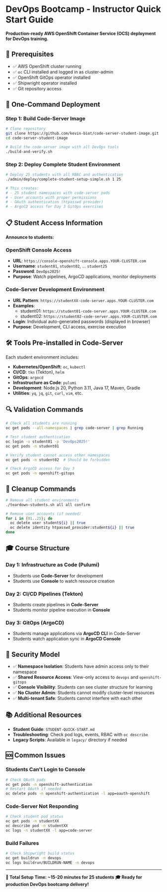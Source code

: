# DevOps Bootcamp - Instructor Quick Start Guide

**Production-ready AWS OpenShift Container Service (OCS) deployment for DevOps training.**

## 🎯 Prerequisites

- ✅ AWS OpenShift cluster running
- ✅ `oc` CLI installed and logged in as cluster-admin
- ✅ OpenShift GitOps operator installed
- ✅ Shipwright operator installed
- ✅ Git repository access

## 🚀 One-Command Deployment

### Step 1: Build Code-Server Image
```bash
# Clone repository
git clone https://github.com/kevin-biot/code-server-student-image.git
cd code-server-student-image

# Build the code-server image with all DevOps tools
./build-and-verify.sh
```

### Step 2: Deploy Complete Student Environment
```bash
# Deploy 25 students with all RBAC and authentication
./admin/deploy/complete-student-setup-simple.sh 1 25

# This creates:
# - 25 student namespaces with code-server pods
# - User accounts with proper permissions
# - OAuth authentication (htpasswd provider)
# - ArgoCD access for Day 3 GitOps exercises
```

## 📋 Student Access Information

**Announce to students:**

### OpenShift Console Access
- **URL**: `https://console-openshift-console.apps.YOUR-CLUSTER.com`
- **Username**: `student01`, `student02`, ... `student25`
- **Password**: `DevOps2025!`
- **Purpose**: Watch pipelines, ArgoCD applications, monitor deployments

### Code-Server Development Environment
- **URL Pattern**: `https://studentXX-code-server.apps.YOUR-CLUSTER.com`
- **Examples**:
  - student01: `https://student01-code-server.apps.YOUR-CLUSTER.com`
  - student02: `https://student02-code-server.apps.YOUR-CLUSTER.com`
- **Login**: Individual auto-generated passwords (displayed in browser)
- **Purpose**: Development, CLI access, exercise execution

## 🛠️ Tools Pre-installed in Code-Server

Each student environment includes:
- **Kubernetes/OpenShift**: `oc`, `kubectl`
- **CI/CD**: `tkn` (Tekton), `helm`
- **GitOps**: `argocd`
- **Infrastructure as Code**: `pulumi`
- **Development**: Node.js 20, Python 3.11, Java 17, Maven, Gradle
- **Utilities**: `yq`, `jq`, `git`, `curl`, `vim`, etc.

## 🔍 Validation Commands

```bash
# Check all students are running
oc get pods --all-namespaces | grep code-server | grep Running

# Test student authentication
oc login -u student01 -p 'DevOps2025!'
oc get pods -n student01

# Verify student cannot access other namespaces
oc get pods -n student02  # Should be forbidden

# Check ArgoCD access for Day 3
oc get pods -n openshift-gitops
```

## 🧹 Cleanup Commands

```bash
# Remove all student environments
./teardown-students.sh all all confirm

# Remove user accounts (if needed)
for i in {01..25}; do
  oc delete user student${i} || true
  oc delete identity htpasswd_provider:student${i} || true
done
```

## 🎓 Course Structure

### Day 1: Infrastructure as Code (Pulumi)
- Students use **Code-Server** for development
- Students use **Console** to watch resource creation

### Day 2: CI/CD Pipelines (Tekton)  
- Students create pipelines in **Code-Server**
- Students monitor pipeline execution in **Console**

### Day 3: GitOps (ArgoCD)
- Students manage applications via **ArgoCD CLI** in Code-Server
- Students watch application sync in **ArgoCD Console**

## 🔐 Security Model

- ✅ **Namespace Isolation**: Students have admin access only to their namespace
- ✅ **Shared Resource Access**: View-only access to `devops` and `openshift-gitops`
- ✅ **Console Visibility**: Students can see cluster structure for learning
- ✅ **No Cluster Admin**: Students cannot modify cluster-level resources
- ✅ **Multi-tenant Safe**: Students cannot interfere with each other

## 📚 Additional Resources

- **Student Guide**: `STUDENT-QUICK-START.md`
- **Troubleshooting**: Check pod logs, events, RBAC with `oc describe`
- **Legacy Scripts**: Available in `legacy/` directory if needed

## 🆘 Common Issues

### Students Can't Login to Console
```bash
# Check OAuth pods
oc get pods -n openshift-authentication
# Restart OAuth if needed
oc delete pods -n openshift-authentication -l app=oauth-openshift
```

### Code-Server Not Responding
```bash
# Check student pod status
oc get pods -n studentXX
oc describe pod -n studentXX
oc logs -n studentXX -l app=code-server
```

### Build Failures
```bash
# Check Shipwright build status
oc get buildrun -n devops
oc logs buildrun/BUILDRUN-NAME -n devops
```

---

**🎯 Total Setup Time: ~15-20 minutes for 25 students**
**🎓 Ready for production DevOps bootcamp delivery!**
